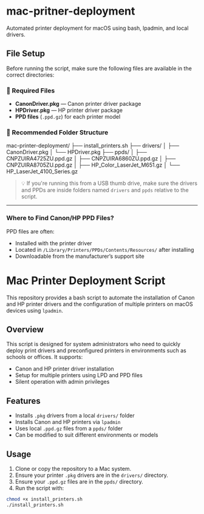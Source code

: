 # mac-pritner-deployment
Automated printer deployment for macOS using bash, lpadmin, and local drivers.

## File Setup

Before running the script, make sure the following files are available in the correct directories:

### 🔧 Required Files

- **CanonDriver.pkg** — Canon printer driver package
- **HPDriver.pkg** — HP printer driver package
- **PPD files** (`.ppd.gz`) for each printer model

### 📁 Recommended Folder Structure

mac-printer-deployment/
├── install_printers.sh
├── drivers/
│ ├── CanonDriver.pkg
│ └── HPDriver.pkg
├── ppds/
│ ├── CNPZUIRA4725ZU.ppd.gz
│ ├── CNPZUIRA6860ZU.ppd.gz
│ ├── CNPZUIRA8705ZU.ppd.gz
│ ├── HP_Color_LaserJet_M651.gz
│ └── HP_LaserJet_4100_Series.gz


> 💡 If you're running this from a USB thumb drive, make sure the drivers and PPDs are inside folders named `drivers` and `ppds` relative to the script.

---

### Where to Find Canon/HP PPD Files?

PPD files are often:
- Installed with the printer driver
- Located in `/Library/Printers/PPDs/Contents/Resources/` after installing
- Downloadable from the manufacturer’s support site



# Mac Printer Deployment Script

This repository provides a bash script to automate the installation of Canon and HP printer drivers and the configuration of multiple printers on macOS devices using `lpadmin`.

## Overview

This script is designed for system administrators who need to quickly deploy print drivers and preconfigured printers in environments such as schools or offices. It supports:

- Canon and HP printer driver installation
- Setup for multiple printers using LPD and PPD files
- Silent operation with admin privileges

## Features

- Installs `.pkg` drivers from a local `drivers/` folder
- Installs Canon and HP printers via `lpadmin`
- Uses local `.ppd.gz` files from a `ppds/` folder
- Can be modified to suit different environments or models

## Usage

1. Clone or copy the repository to a Mac system.
2. Ensure your printer `.pkg` drivers are in the `drivers/` directory.
3. Ensure your `.ppd.gz` files are in the `ppds/` directory.
4. Run the script with:

```bash
chmod +x install_printers.sh
./install_printers.sh

